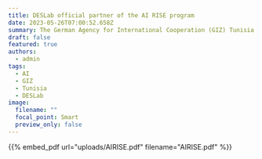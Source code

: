 ```yaml
---
title: DESLab official partner of the AI RISE program
date: 2023-05-26T07:00:52.658Z
summary: The German Agency for International Cooperation (GIZ) Tunisia launched a call for applications for a support programme to promote the use of artificial intelligence (AI) for economic growth. The eight-month AI RISE PROGRAMME is geared towards AI startups and small and medium-sized enterprises, GIZ said. It will help connect target startups and SMEs with public and private sector enterprises in a bid to co-create AI solutions meeting the challenges they face.
draft: false
featured: true
authors:
  - admin
tags:
  - AI
  - GIZ
  - Tunisia
  - DESLab
image:
  filename: ""
  focal_point: Smart
  preview_only: false
---
```

<!-- insert pdf file -->
{{% embed_pdf url="uploads/AIRISE.pdf" filename="AIRISE.pdf" %}}
<!-- insert pdf file -->
```
